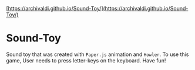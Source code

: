 [https://archivaldi.github.io/Sound-Toy/](https://archivaldi.github.io/Sound-Toy/)

# Sound-Toy

Sound toy that was created with `Paper.js` animation and `Howler`. To use this game, User needs to press letter-keys on the keyboard. Have fun!